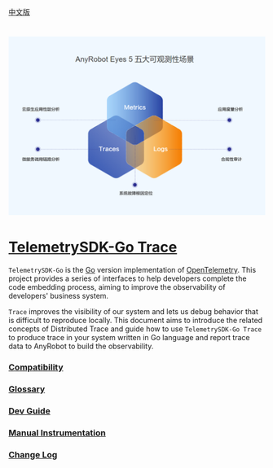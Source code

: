 [中文版](README.md)

# ![LOGO](images/TelemetrySDK.png)

# [TelemetrySDK-Go Trace](https://devops.aishu.cn/AISHUDevOps/AnyRobot/_git/Eyes_Docs?path=/可观测性开发者指南/TelemetrySDK开发者指南/Trace/README_en.md&version=GBdevelop&_a=preview)

`TelemetrySDK-Go` is the [Go](https://golang.org/) version implementation of [OpenTelemetry](https://opentelemetry.io/).
This project provides a series of interfaces to help developers complete the code embedding process,
aiming to improve the observability of developers' business system.

`Trace` improves the visibility of our system and lets us debug behavior that is difficult to reproduce locally.
This document aims to introduce the related concepts of Distributed Trace and guide how to use `TelemetrySDK-Go Trace`
to produce trace in your system written in Go language and report trace data to AnyRobot to build the observability.

### [Compatibility](docs/compatibility.md)

### [Glossary](docs/glossary.md)

### [Dev Guide](docs/dev_guide.md)

### [Manual Instrumentation](docs/manual.md)

### [Change Log](docs/changelog.md)